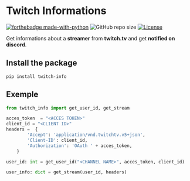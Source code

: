 # Twitch Informations

[![forthebadge made-with-python](http://ForTheBadge.com/images/badges/made-with-python.svg)](https://www.python.org/)
![GitHub repo size](https://img.shields.io/github/repo-size/feytus/twitch-info?style=for-the-badge&logo=appveyor)
[![License](https://img.shields.io/github/license/feytus/twitch-info?style=for-the-badge)](https://github.com/feytus/twitch-info/blob/master/LICENSE)

Get informations about a **streamer** from **twitch.tv** and get **notified on discord**.

## Install the package

``pip install twitch-info``

## Exemple

```python
from twitch_info import get_user_id, get_stream

acces_token  = "<ACCES TOKEN>"
client_id = "<CLIENT ID>"
headers =  {
        'Accept': 'application/vnd.twitchtv.v5+json',
        'Client-ID': client_id,
        'Authorization': 'OAuth ' + acces_token,
    }

user_id: int = get_user_id("<CHANNEL NAME>", acces_token, client_id)

user_info: dict = get_stream(user_id, headers)
```